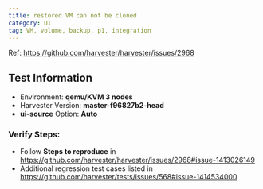 ```yaml
---
title: restored VM can not be cloned
category: UI
tag: VM, volume, backup, p1, integration
---
```

Ref: https://github.com/harvester/harvester/issues/2968


Test Information
----
* Environment: **qemu/KVM 3 nodes**
* Harvester Version: **master-f96827b2-head**
* **ui-source** Option: **Auto**

### Verify Steps:
- Follow **Steps to reproduce** in https://github.com/harvester/harvester/issues/2968#issue-1413026149
- Additional regression test cases listed in https://github.com/harvester/tests/issues/568#issue-1414534000
